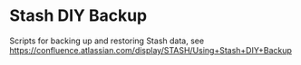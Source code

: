 # Stash DIY Backup #

Scripts for backing up and restoring Stash data, see https://confluence.atlassian.com/display/STASH/Using+Stash+DIY+Backup